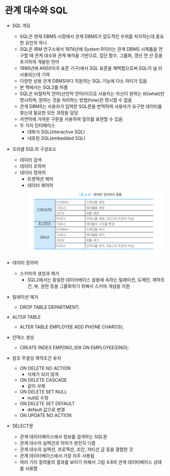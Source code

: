 # 관계 대수와 SQL
* SQL 개요
  - SQL은 현재 DBMS 시장에서 관계 DBMS가 압도적인 우위를 차지하는데 중요한 요인의 하나
  - SQL은 IBM 연구소에서 1974년에 System R이라는 관계 DBMS 시제품을 연구할 때 관계 대수와 관계 해석을 기반으로, 집단 함수, 그룹화, 갱신 연 산 등을 추가하여 개발된 언어
  - 1986년에 ANSI(미국 표준 기구)에서 SQL 표준을 채택함으로써 SQL이 널 리 사용되는데 기여
  - 다양한 상용 관계 DBMS마다 지원하는 SQL 기능에 다소 차이가 있음
  - 본 책에서는 SQL2를 따름
  - SQL은 비절차적 언어(선언적 언어)이므로 사용자는 자신이 원하는 바(what)만 명시하며, 원하는 것을 처리하는 방법(how)은 명시할 수 없음
  - 관계 DBMS는 사용자가 입력한 SQL문을 번역하여 사용자가 요구한 데이터를 찾는데 필요한 모든 과정을 담당
  - 자연어에 가까운 구문을 사용하여 질의를 표현할 수 있음
  - 두 가지 인터페이스
    - 대화식 SQL(interactive SQL)
    - 내포된 SQL(embedded SQL)

* 오라클 SQL의 구성요소
  - 데이터 검색
  - 데이터 조작어
  - 데이터 정의어
    - 트랜잭션 제어
    - 데이터 제어어
![데이터정의어](./../img/데이터정의어.png)

* 데이터 정의어
  - 스키마의 생성과 제거
    - SQL2에서는 동일한 데이터베이스 응용에 속하는 릴레이션, 도메인, 제약조건, 뷰, 권한 등을 그룹화하기 위해서 스키마 개념을 지원
* 릴레이션 제거
  - DROP TABLE DEPARTMENT;
* ALTER TABLE
  - ALTER TABLE EMPLOYEE ADD PHONE CHAR(13);
* 인덱스 생성
  - CREATE INDEX EMPDNO_IDX ON EMPLOYEE(DNO);

* 참조 무결성 제약조건 유지
  - ON DELETE NO ACTION
    - 삭제가 되지 않게
  - ON DELETE CASCADE
    - 같이 삭제
  - ON DELETE SET NULL
    - null로 수정
  - ON DELETE SET DEFAULT
    - default 값으로 변경
  - ON UPDATE NO ACTION

* SELECT문
  - 관계 데이터베이스에서 정보를 검색하는 SQL문
  - 관계 대수의 실렉션과 의미가 완전히 다름
  - 관계 대수의 실렉션, 프로젝션, 조인, 카티션 곱 등을 결합한 것
  - 관계 데이터베이스에서 가장 자주 사용됨
  - 여러 가지 질의들의 결과를 보이기 위해서 그림 4.8의 관계 데이터베이스 상태를 사용함
